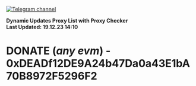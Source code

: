 [![Telegram channel](https://img.shields.io/endpoint?url=https://runkit.io/damiankrawczyk/telegram-badge/branches/master?url=https://t.me/n4z4v0d)](https://t.me/n4z4v0d) 

**Dynamic Updates Proxy List with Proxy Checker**  
**Last Updated: 19.12.23 14:10**

# DONATE (_any evm_) - 0xDEADf12DE9A24b47Da0a43E1bA70B8972F5296F2
